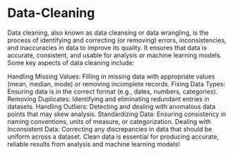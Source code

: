 # Data-Cleaning
Data cleaning, also known as data cleansing or data wrangling, is the process of identifying and correcting (or removing) errors, inconsistencies, and inaccuracies in data to improve its quality. It ensures that data is accurate, consistent, and usable for analysis or machine learning models. Some key aspects of data cleaning include:

Handling Missing Values: Filling in missing data with appropriate values (mean, median, mode) or removing incomplete records.
Fixing Data Types: Ensuring data is in the correct format (e.g., dates, numbers, categories).
Removing Duplicates: Identifying and eliminating redundant entries in datasets.
Handling Outliers: Detecting and dealing with anomalous data points that may skew analysis.
Standardizing Data: Ensuring consistency in naming conventions, units of measure, or categorization.
Dealing with Inconsistent Data: Correcting any discrepancies in data that should be uniform across a dataset.
Clean data is essential for producing accurate, reliable results from analysis and machine learning models!
